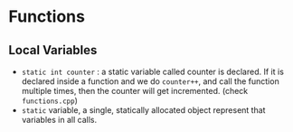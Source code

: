 # Functions

## Local Variables

- `static int counter` : a static variable called counter is declared. If it is declared inside a function and we do `counter++`, and call the function multiple times, then the counter will get incremented. (check `functions.cpp`)
- `static` variable, a single, statically allocated object represent that variables in all calls.  